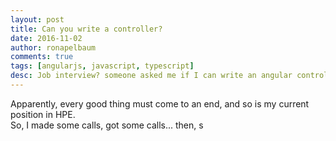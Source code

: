 ```yaml
---
layout: post
title: Can you write a controller?
date: 2016-11-02
author: ronapelbaum
comments: true
tags: [angularjs, javascript, typescript]
desc: Job interview? someone asked me if I can write an angular controller...
---
```


Apparently, every good thing must come to an end, and so is my current position in HPE.
<br/>
So, I made some calls, got some calls...
then, s